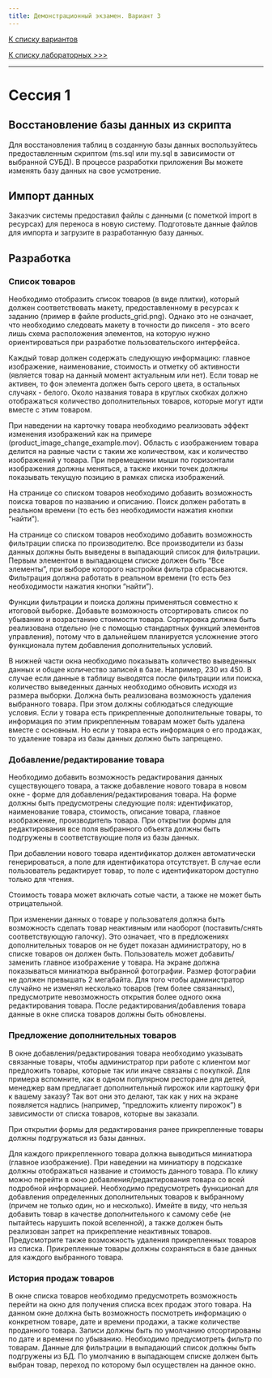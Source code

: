```yaml
---
title: Демонстрационный экзамен. Вариант 3
---
```


[К списку вариантов](demo-exam.md)

[К списку лабораторных >>>](../../../README.md)

---

# Сессия 1

## Восстановление базы данных из скрипта

Для восстановления таблиц в созданную базы данных воспользуйтесь предоставленным скриптом (ms.sql
или my.sql в зависимости от выбранной СУБД). В процессе разработки приложения Вы можете изменять
базу данных на свое усмотрение.

## Импорт данных

Заказчик системы предоставил файлы с данными (с пометкой import в ресурсах) для переноса в новую
систему. Подготовьте данные файлов для импорта и загрузите в разработанную базу данных.

## Разработка

### Список товаров

Необходимо отобразить список товаров (в виде плитки), который должен соответствовать макету,
предоставленному в ресурсах к заданию (пример в файле products_grid.png). Однако это не означает, что
необходимо следовать макету в точности до пикселя - это всего лишь схема расположения элементов, на
которую нужно ориентироваться при разработке пользовательского интерфейса.

Каждый товар должен содержать следующую информацию: главное изображение, наименование,
стоимость и отметку об активности (является товар на данный момент актуальным или нет).
Если товар не активен, то фон элемента должен быть серого цвета, в остальных случаях - белого.
Около названия товара в круглых скобках должно отображаться количество дополнительных товаров,
которые могут идти вместе с этим товаром.

При наведении на карточку товара необходимо реализовать эффект изменения изображений как на
примере (product_image_change_example.mov). Область с изображением товара делится на равные части
с таким же количеством, как и количество изображений у товара. При перемещении мыши по горизонтали
изображения должны меняться, а также иконки точек должны показывать текущую позицию в рамках
списка изображений.

На странице со списком товаров необходимо добавить возможность поиска товаров по названию и
описанию. Поиск должен работать в реальном времени (то есть без необходимости нажатия кнопки
“найти”).

На странице со списком товаров необходимо добавить возможность фильтрации списка по
производителю. Все производители из базы данных должны быть выведены в выпадающий список для
фильтрации. Первым элементом в выпадающем списке должен быть “Все элементы”, при выборе
которого настройки фильтра сбрасываются. Фильтрация должна работать в реальном времени (то есть без
необходимости нажатия кнопки “найти”).

Функции фильтрации и поиска должны применяться совместно к итоговой выборке.
Добавьте возможность отсортировать список по убыванию и возрастанию стоимости товара. Сортировка
должна быть реализована отдельно (не с помощью стандартных функций элементов управления), потому
что в дальнейшем планируется усложнение этого функционала путем добавления дополнительных
условий.

В нижней части окна необходимо показывать количество выведенных данных и общее количество
записей в базе. Например, 230 из 450. В случае если данные в таблицу выводятся после фильтрации или
поиска, количество выведенных данных необходимо обновить исходя из размера выборки.
Должна быть реализована возможность удаления выбранного товара. При этом должны соблюдаться
следующие условия. Если у товара есть прикрепленные дополнительные товары, то информация по этим
прикрепленным товарам может быть удалена вместе с основным. Но если у товара есть информация о
его продажах, то удаление товара из базы данных должно быть запрещено.

### Добавление/редактирование товара

Необходимо добавить возможность редактирования данных существующего товара, а также добавление
нового товара в новом окне - форме для добавления/редактирования товара.
На форме должны быть предусмотрены следующие поля: идентификатор, наименование товара,
стоимость, описание товара, главное изображение, производитель товара.
При открытии формы для редактирования все поля выбранного объекта должны быть подгружены в
соответствующие поля из базы данных.

При добавлении нового товара идентификатор должен автоматически генерироваться, а поле для
идентификатора отсутствует. В случае если пользователь редактирует товар, то поле с идентификатором
доступно только для чтения.

Стоимость товара может включать сотые части, а также не может быть отрицательной.

При изменении данных о товаре у пользователя должна быть возможность сделать товар неактивным или
наоборот (поставить/снять соответствующую галочку). Это означает, что в предложениях дополнительных
товаров он не будет показан администратору, но в списке товаров он должен быть.
Пользователь может добавить/заменить главное изображение у товара. На экране должна показываться
миниатюра выбранной фотографии. Размер фотографии не должен превышать 2 мегабайта.
Для того чтобы администратор случайно не изменял несколько товаров (тем более связанных),
предусмотрите невозможность открытия более одного окна редактирования товара.
После редактирования/добавления товара данные в окне списка товаров должны быть обновлены.

### Предложение дополнительных товаров

В окне добавления/редактирования товара необходимо указывать связанные товары, чтобы
администратор при работе с клиентом мог предложить товары, которые так или иначе связаны с
покупкой. Для примера вспомните, как в одном популярном ресторане для детей, менеджер вам
предлагает дополнительный пирожок или картошку фри к вашему заказу? Так вот они это делают, так как
у них на экране появляется надпись (например, “предложить клиенту пирожок”) в зависимости от списка
товаров, которые вы заказали.

При открытии формы для редактирования ранее прикрепленные товары должны подгружаться из базы
данных.

Для каждого прикрепленного товара должна выводиться миниатюра (главное изображение). При
наведении на миниатюру в подсказке должны отображаться название и стоимость данного товара. По
клику можно перейти в окно добавления/редактирования товара со всей подробной информацией.
Необходимо предусмотреть функционал для добавления определенных дополнительных товаров к
выбранному (причем не только один, но и несколько). Имейте в виду, что нельзя добавить товар в
качестве дополнительного к самому себе (не пытайтесь нарушить покой вселенной), а также должен быть
реализован запрет на прикрепление неактивных товаров.
Предусмотрите также возможность удаления прикрепленных товаров из списка.
Прикрепленные товары должны сохраняться в базе данных для каждого выбранного товара.

### История продаж товаров

В окне списка товаров необходимо предусмотреть возможность перейти на окно для получения списка
всех продаж этого товара.
На данном окне должна быть возможность посмотреть информацию о конкретном товаре, дате и
времени продажи, а также количестве проданного товара.
Записи должны быть по умолчанию отсортированы по дате и времени по убыванию.
Необходимо предусмотреть фильтр по товарам. Данные для фильтрации в выпадающий список должны
быть подгружены из БД. По умолчанию в выпадающем списке должен быть выбран товар, переход по
которому был осуществлен на данное окно.